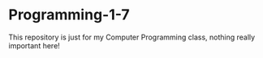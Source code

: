 # Programming-1-7
This repository is just for my Computer Programming class, nothing really important here!
